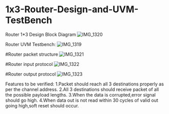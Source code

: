 # 1x3-Router-Design-and-UVM-TestBench
Router 1*3 Design Block Diagram
![IMG_1320](https://github.com/darpanchoudhary/1x3-Router-UVM-TestBench/assets/70278680/0ea28eb0-c8f0-4777-817d-a98c910a14f8)

Router UVM Testbench:
![IMG_1319](https://github.com/darpanchoudhary/1x3-Router-UVM-TestBench/assets/70278680/5312e453-96e8-4234-98ab-3434c96ce631)

#Router packet structure
![IMG_1321](https://github.com/darpanchoudhary/1x3-Router-UVM-TestBench/assets/70278680/b2bca0d5-6011-4308-8a71-9ab3eb446d82)

#Router input protocol
![IMG_1322](https://github.com/darpanchoudhary/1x3-Router-UVM-TestBench/assets/70278680/b7367686-0945-45c4-a6d0-48ad73fa7caa)

#Router output protocol
![IMG_1323](https://github.com/darpanchoudhary/1x3-Router-UVM-TestBench/assets/70278680/75232234-58c9-46af-9ba4-6448b1246bb9)

Features to be verified:
  1.Packet should reach all 3 destinations properly as per the channel address.
  2.All 3 destinations should receive packet of all the possible payload lengths.
  3.When the data is corrupted,error signal should go high.
  4.When data out is not read within 30 cycles of valid out going high,soft reset should occur.
